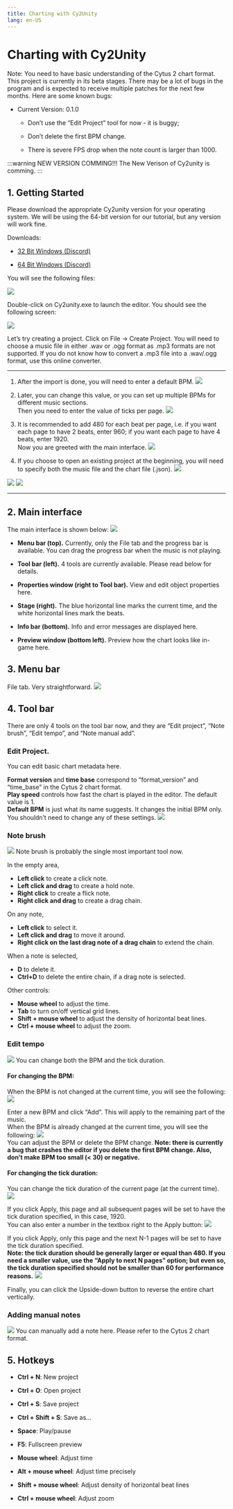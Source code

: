 ```yaml
---
title: Charting with Cy2Unity
lang: en-US
---
```


# Charting with Cy2Unity

Note: You need to have basic understanding of the Cytus 2 chart format.
This project is currently in its beta stages. There may be a lot of bugs in the program and is expected to receive multiple patches for the next few months. Here are some known bugs:

- Current Version: 0.1.0

    - Don’t use the “Edit Project” tool for now - it is buggy;

    - Don’t delete the first BPM change.

    - There is severe FPS drop when the note count is larger than 1000. 

:::warning NEW VERSION COMMING!!!
The New Verison of Cy2unity is comming.
:::

## 1. Getting Started

Please download the appropriate Cy2unity version for your operating system. We will be using the 64-bit version for our tutorial, but any version will work fine.

Downloads:

- [32 Bit Windows (Discord)](https://cdn.discordapp.com/attachments/380891241082257408/581341715458424845/Cy2unity_Windows_32-bit.zip)

- [64 Bit Windows (Discord)](https://cdn.discordapp.com/attachments/380891241082257408/581341734420611072/Cy2unity_Windows_64-bit.zip)

You will see the following files:

![](./_sources_cy2unity.md/1.png)

Double-click on Cy2unity.exe to launch the editor. You should see the following screen:

![](./_sources_cy2unity.md/2.png)

Let’s try creating a project. Click on File → Create Project. You will need to choose a music file in either .wav or .ogg format as .mp3 formats are not supported. If you do not know how to convert a .mp3 file into a .wav/.ogg format, use this online converter.

------

1. After the import is done, you will need to enter a default BPM.
![](./_sources_cy2unity.md/3.png)

2. Later, you can change this value, or you can set up multiple BPMs for different music sections.  
Then you need to enter the value of ticks per page.
![](./_sources_cy2unity.md/4.png)

3. It is recommended to add 480 for each beat per page, i.e. if you want each page to have 2 beats, enter 960; if you want each page to have 4 beats, enter 1920.  
Now you are greeted with the main interface.
![](./_sources_cy2unity.md/5.png)

4. If you choose to open an existing project at the beginning, you will need to specify both the music file and the chart file (.json).
![](./_sources_cy2unity.md/6.png)


![](./_sources_cy2unity.md/7.png)
![](./_sources_cy2unity.md/8.png)

------

## 2. Main interface

The main interface is shown below:
![](./_sources_cy2unity.md/9.png)

- **Menu bar (top).** Currently, only the File tab and the progress bar is available. You can drag the progress bar when the music is not playing.

- **Tool bar (left).** 4 tools are currently available. Please read below for details.

- **Properties window (right to Tool bar).** View and edit object properties here.

- **Stage (right).** The blue horizontal line marks the current time, and the white horizontal lines mark the beats.

- **Info bar (bottom).** Info and error messages are displayed here.

- **Preview window (bottom left).** Preview how the chart looks like in-game here.

## 3. Menu bar

File tab. Very straightforward.
![](./_sources_cy2unity.md/10.png)

## 4. Tool bar

There are only 4 tools on the tool bar now, and they are “Edit project”, “Note brush”, “Edit tempo”, and “Note manual add”.

### Edit Project.

You can edit basic chart metadata here.

**Format version** and **time base** correspond to “format_version” and “time_base” in the Cytus 2 chart format.  
**Play speed** controls how fast the chart is played in the editor. The default value is 1.  
**Default BPM** is just what its name suggests. It changes the initial BPM only.  
You shouldn’t need to change any of these settings.
![](./_sources_cy2unity.md/11.png)

### Note brush

![](./_sources_cy2unity.md/12.png)
Note brush is probably the single most important tool now.

In the empty area,

- **Left click** to create a click note.
- **Left click and drag** to create a hold note.
- **Right click** to create a flick note.
- **Right click and drag** to create a drag chain.

On any note,

- **Left click** to select it.
- **Left click and drag** to move it around.
- **Right click on the last drag note of a drag chain** to extend the chain.

When a note is selected,

- **D** to delete it.
- **Ctrl+D** to delete the entire chain, if a drag note is selected.

Other controls:

- **Mouse wheel** to adjust the time.
- **Tab** to turn on/off vertical grid lines.
- **Shift + mouse wheel** to adjust the density of horizontal beat lines.
- **Ctrl + mouse wheel** to adjust the zoom.

### Edit tempo

![](./_sources_cy2unity.md/13.png)
You can change both the BPM and the tick duration.

#### For changing the BPM:

When the BPM is not changed at the current time, you will see the following:
![](./_sources_cy2unity.md/14.png)

Enter a new BPM and click “Add”. This will apply to the remaining part of the music.  
When the BPM is already changed at the current time, you will see the following:
![](./_sources_cy2unity.md/15.png)  
You can adjust the BPM or delete the BPM change. **Note: there is currently a bug that crashes the editor if you delete the first BPM change. Also, don’t make BPM too small (< 30) or negative.**

#### For changing the tick duration:


You can change the tick duration of the current page (at the current time).
![](./_sources_cy2unity.md/16.png)

If you click Apply, this page and all subsequent pages will be set to have the tick duration specified, in this case, 1920.  
You can also enter a number in the textbox right to the Apply button:
![](./_sources_cy2unity.md/17.png)

If you click Apply, only this page and the next N-1 pages will be set to have the tick duration specified.  
**Note: the tick duration should be generally larger or equal than 480. If you need a smaller value, use the “Apply to next N pages” option; but even so, the tick duration specified should not be smaller than 60 for performance reasons.**
![](./_sources_cy2unity.md/18.png)

Finally, you can click the Upside-down button to reverse the entire chart vertically.

### Adding manual notes

![](./_sources_cy2unity.md/19.png)
You can manually add a note here. Please refer to the Cytus 2 chart format.

## 5. Hotkeys

- **Ctrl + N**: New project

- **Ctrl + O**: Open project

- **Ctrl + S**: Save project

- **Ctrl + Shift + S**: Save as…

- **Space**: Play/pause

- **F5**: Fullscreen preview

- **Mouse wheel**: Adjust time

- **Alt + mouse wheel**: Adjust time precisely

- **Shift + mouse wheel**: Adjust density of horizontal beat lines

- **Ctrl + mouse wheel**: Adjust zoom